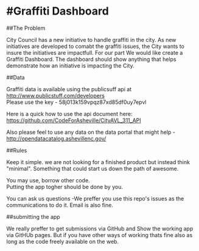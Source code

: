 #Graffiti Dashboard
=====

##The Problem

City Council has a new initiative to handle graffiti in the city.  As new initiatives are developed to comabt the graffiti issues,  the City wants to insure the initiatives are impactfull.  For our part We would like create a Graffiti Dashboard.  The dashboard should show anything that helps demonstrate how an initiative is impacting the City.

##Data 

Graffiti data is available using the publicsuff api at http://www.publicstuff.com/developers  
Please use the key - 58j013k159vpqz87xd85df0uy7epvl

Here is a quick how to use the api document here: https://github.com/CodeForAsheville/CityAVL_311_API

Also please feel to use any data on the data portal that might help - http://opendatacatalog.ashevillenc.gov/


##Rules

Keep it simple. we are not looking for a finished product but instead think "minimal".  Something that could start us down the path of awesome.  

You may use, borrow other code.  
Putting the app togher should be done by you.

You can ask us questions -We preffer you use this repo's issues as the communications to do it.  Email is also fine.

##submitting the app

We really preffer to get submissions via GitHub and Show the working app via GitHUb pages.  But if you have other ways of working thats fine also as long as the code freely available on the web.



